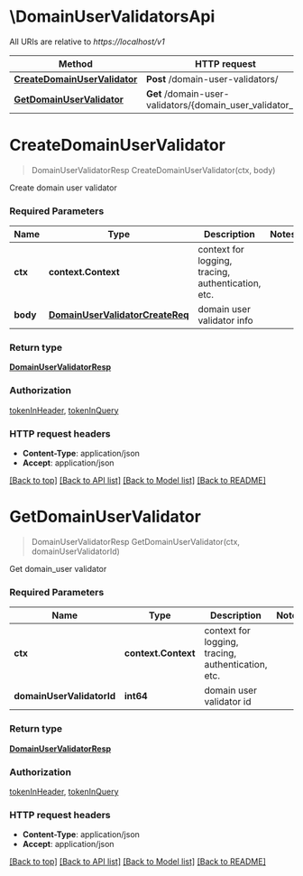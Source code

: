 # \DomainUserValidatorsApi

All URIs are relative to *https://localhost/v1*

Method | HTTP request | Description
------------- | ------------- | -------------
[**CreateDomainUserValidator**](DomainUserValidatorsApi.md#CreateDomainUserValidator) | **Post** /domain-user-validators/ | 
[**GetDomainUserValidator**](DomainUserValidatorsApi.md#GetDomainUserValidator) | **Get** /domain-user-validators/{domain_user_validator_id} | 


# **CreateDomainUserValidator**
> DomainUserValidatorResp CreateDomainUserValidator(ctx, body)


Create domain user validator

### Required Parameters

Name | Type | Description  | Notes
------------- | ------------- | ------------- | -------------
 **ctx** | **context.Context** | context for logging, tracing, authentication, etc.
  **body** | [**DomainUserValidatorCreateReq**](DomainUserValidatorCreateReq.md)| domain user validator info | 

### Return type

[**DomainUserValidatorResp**](DomainUserValidatorResp.md)

### Authorization

[tokenInHeader](../README.md#tokenInHeader), [tokenInQuery](../README.md#tokenInQuery)

### HTTP request headers

 - **Content-Type**: application/json
 - **Accept**: application/json

[[Back to top]](#) [[Back to API list]](../README.md#documentation-for-api-endpoints) [[Back to Model list]](../README.md#documentation-for-models) [[Back to README]](../README.md)

# **GetDomainUserValidator**
> DomainUserValidatorResp GetDomainUserValidator(ctx, domainUserValidatorId)


Get domain_user validator

### Required Parameters

Name | Type | Description  | Notes
------------- | ------------- | ------------- | -------------
 **ctx** | **context.Context** | context for logging, tracing, authentication, etc.
  **domainUserValidatorId** | **int64**| domain user validator id | 

### Return type

[**DomainUserValidatorResp**](DomainUserValidatorResp.md)

### Authorization

[tokenInHeader](../README.md#tokenInHeader), [tokenInQuery](../README.md#tokenInQuery)

### HTTP request headers

 - **Content-Type**: application/json
 - **Accept**: application/json

[[Back to top]](#) [[Back to API list]](../README.md#documentation-for-api-endpoints) [[Back to Model list]](../README.md#documentation-for-models) [[Back to README]](../README.md)

